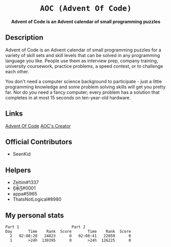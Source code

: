 <div align="center">
  <h1><code>AOC (Advent Of Code)</code></h1>
  <p>
    <strong>Advent of Code is an Advent calendar of small programming puzzles</strong>
  </p>
  <p style="margin-bottom: 0.5ex;">
    <imgsrc="https://img.shields.io/github/downloads/SeenKid/AOC/total"/>
    <imgsrc="https://img.shields.io/github/last-commit/AOC/OptiTimer"/>
    <imgsrc="https://img.shields.io/github/issues/AOC/OptiTimer"/>
    <imgsrc="https://img.shields.io/github/issues-closed/AOC/OptiTimer"/>
    <imgsrc="https://img.shields.io/github/repo-size/AOC/OptiTimer"/>
  </p>
</div>


## Description ##
Advent of Code is an Advent calendar of small programming puzzles for a variety of skill sets and skill levels that can be solved in any programming language you like. People use them as interview prep, company training, university coursework, practice problems, a speed contest, or to challenge each other.

You don't need a computer science background to participate - just a little programming knowledge and some problem solving skills will get you pretty far. Nor do you need a fancy computer; every problem has a solution that completes in at most 15 seconds on ten-year-old hardware.

## Links ##
[Advent Of Code](https://adventofcode.com/)
[AOC's Creator](http://was.tl/)

## Official Contributors ##
 - SeenKid
 
 ## Helpers ##
  - Zeltim#1337
  - Ƹ̵̡Ӝ̵̨̄Ʒ#0001
  - appa#5965
  - ThatsNotLogical#8980
  
  
  ## My personal stats  ##
  
```
Part 1 						 Part 2
Day       Time    Rank  Score       Time    Rank  Score
  2   02:08:28   24823      0   02:08:41   22050      0
  1       >24h  130395      0       >24h  126225      0
```
